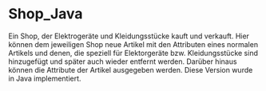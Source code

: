 # Shop_Java
Ein Shop, der Elektrogeräte und Kleidungsstücke kauft und verkauft. Hier können dem jeweiligen Shop neue Artikel mit den Attributen eines normalen Artikels und denen, die speziell für Elektorgeräte bzw. Kleidungsstücke sind hinzugefügt und später auch wieder entfernt werden. Darüber hinaus können die Attribute der Artikel ausgegeben werden.
Diese Version wurde in Java implementiert.
